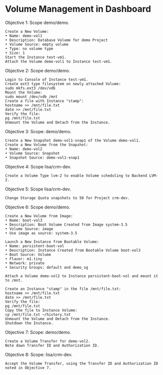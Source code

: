 # Volume Management in Dashboard

Objective 1: Scope demo/demo.

```
Create a New Volume:
• Name: demo-vol1
• Description: Database Volume for demo Project
• Volume Source: empty volume
• Type: no volume type
• Size: 1
Start the Instance test-vm1.
Attach the Volume demo-vol1 to Instance test-vm1.
```

Objective 2: Scope demo/demo.
```
Login to Console of Instance test-vm1.
Create ext3 type filesystem on newly attached Volume:
sudo mkfs.ext3 /dev/vdb
Mount the Volume:
sudo mount /dev/vdb /mnt
Create a file with Instance "stamp":
hostname >> /mnt/file.txt
date >> /mnt/file.txt
Verify the file:
pg /mnt/file.txt
Unmount the Volume and Detach from the Instance.
```

Objective 3: Scope: demo/demo.
```
Create a New Snapshot demo-vol1-snap1 of the Volume demo-vol1.
Create a New Volume from the Snapshot:
• Name: demo-vol2
• Volume Source: Snapshot
• Snapshot Source: demo-vol1-snap1
```

Objective 4: Scope lisa/crm-dev.
```
Create a Volume Type lvm-2 to enable Volume scheduling to Backend LVM-2.
```

Objective 5: Scope lisa/crm-dev.
```
Change Storage Quota snapshots to 50 for Project crm-dev.
```

Objective 6:  Scope demo/demo.

```
Create a New Volume from Image:
• Name: boot-vol3
• Description: Boot Volume Created from Image system-3.5
• Volume Source: image
• Use image as source: system-3.5
```
```
Launch a New Instance from Bootable Volume:
• Name: persistent-boot-vol
• Description: Instance Created from Bootable Volume boot-vol3
• Boot Source: Volume
• Flavor: m1.tiny
• Network: private
• Security Groups: default and demo_sg
```
```
Attach a Volume demo-vol2 to Instance persistent-boot-vol and mount it to /mnt.

Create an Instance "stamp" in the file /mnt/file.txt:
hostname >> /mnt/file.txt
date >> /mnt/file.txt
Verify the file:
pg /mnt/file.txt
Copy the file to Instance Volume:
cp /mnt/file.txt ~/history.txt
Unmount the Volume and Detach from the Instance.
Shutdown the Instance.
```

Objective 7: Scope: demo/demo.
```
Create a Volume Transfer for demo-vol2.
Note down Transfer ID and Authorization ID.
```

Objective 8: Scope: lisa/crm-dev.
```
Accept the Volume Transfer, using the Transfer ID and Authorization ID noted in Objective 7.
```

